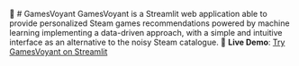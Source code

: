 🔮 # GamesVoyant 
GamesVoyant is a Streamlit web application able to provide personalized Steam games recommendations powered by machine learning implementing a data-driven approach, with a simple and intuitive interface as an alternative to the noisy Steam catalogue. 
🚀 **Live Demo**: [Try GamesVoyant on Streamlit](https://gamesvoyant.streamlit.app/home)
